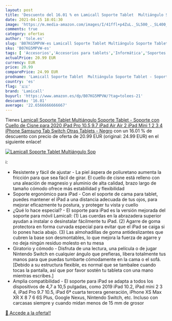 ```yaml
---
layout: post
title: 'Descuento del 16.01 % en Lamicall Soporte Tablet  Multiángulo Sop'
date: 2021-04-15 18:01:30
image: 'https://m.media-amazon.com/images/I/41ffl+p4ZuL._SL500_._SL400_.jpg'
comments: true
category: ofertas
author: 'tole.es'
slug: 'B07KG5MPVW-es Lamicall Soporte Tablet Multiángulo Soporte Tablet -...'
sku: 'B07KG5MPVW-es'
tags: [ 'Accesorios','Accesorios para tablets','Informática','Soportes para tablets','ipad','iphone','lamicall', ]
actualPrice: 20.99 EUR
currency: EUR
price: 20.99
comparePrice: 24.99 EUR
prodname: 'Lamicall Soporte Tablet  Multiángulo Soporte Tablet - Soporte con Cuello de Cisne para 2020 iPad Pro 10.5  9.7  iPad Air  Air 2  iPad Mini 1 2 3 4  iPhone  Samsung Tab  Switch  Otras Tablets - Negro'
country: 'es'
flag: '🇪🇸'
brand: 'Lamicall'
buyurl: 'https://www.amazon.es/dp/B07KG5MPVW/?tag=tolees-21'
descuento: '16.01'
average: '22.6566666666667'
---
```


Tienes [Lamicall Soporte Tablet  Multiángulo Soporte Tablet - Soporte con Cuello de Cisne para 2020 iPad Pro 10.5  9.7  iPad Air  Air 2  iPad Mini 1 2 3 4  iPhone  Samsung Tab  Switch  Otras Tablets - Negro](https://www.amazon.es/dp/B07KG5MPVW/?tag=tolees-21) con un 16.01 % de descuento con precio de oferta de 20.99 EUR (original: 24.99 EUR) en el siguiente enlace!

[![Lamicall Soporte Tablet  Multiángulo Sop](https://m.media-amazon.com/images/I/41ffl+p4ZuL._SL500_._SL400_.jpg)](https://www.amazon.es/dp/B07KG5MPVW/?tag=tolees-21)

ℹ️:

- Resistente y fácil de ajustar - La piel áspera de poliuretano aumenta la fricción para que sea fácil de girar. El cuello de cisne está relleno con una aleación de magnesio y aluminio de alta calidad, brazo largo de tamaño cómodo ofrece más estabilidad y flexibilidad
- Soporte ergonómico para iPad - Con el soporte de cama para tablet, puedes mantener el iPad a una distancia adecuada de tus ojos, para mejorar eficazmente tu postura, y proteger tu vista y cuello
- ¿Qué lo hace especial? - El soporte para iPad es la versión mejorada del soporte para móvil Lamicall: (1) Las cuerdas en la abrazadera superior ayudan a instalar o desinstalar fácilmente tu iPad. (2) Agarre de goma protectora en forma curvada especial para evitar que el iPad se caiga si lo pones hacia abajo. (3) Las almohadillas de goma antideslizantes que cubren la base son desmontables, lo que mejora la fuerza de agarre y no deja ningún residuo molesto en tu mesa
- Giratorio y cómodo - Disfruta de una lectura, una película o de jugar Nintendo Switch en cualquier ángulo que prefieras, libera totalmente tus manos para que puedas tumbarte cómodamente en la cama o el sofá. [Debido a su estructura flexible, es normal que se tambalee cuando tocas la pantalla, así que por favor sostén tu tableta con una mano mientras escribes.]
- Amplia compatibilidad - El soporte para iPad se adapta a todos los dispositivos de 4,7 a 10,5 pulgadas, como 2019 iPad 10.2, iPad mini 2 3 4, iPad Pro 9.7 10.5, iPad 6ª cuarta tercera generación, iPhone XS Max XR X 8 7 6 6S Plus, Google Nexus, Nintendo Switch, etc. Incluso con carcasas siempre y cuando midan menos de 15 mm de grosor

[🛒 Accede a la oferta!!](https://www.amazon.es/dp/B07KG5MPVW/?tag=tolees-21)
